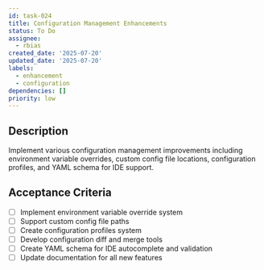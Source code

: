 ```yaml
---
id: task-024
title: Configuration Management Enhancements
status: To Do
assignee:
  - rbias
created_date: '2025-07-20'
updated_date: '2025-07-20'
labels:
  - enhancement
  - configuration
dependencies: []
priority: low
---
```


## Description

Implement various configuration management improvements including environment variable overrides, custom config file locations, configuration profiles, and YAML schema for IDE support.

## Acceptance Criteria

- [ ] Implement environment variable override system
- [ ] Support custom config file paths
- [ ] Create configuration profiles system
- [ ] Develop configuration diff and merge tools
- [ ] Create YAML schema for IDE autocomplete and validation
- [ ] Update documentation for all new features

